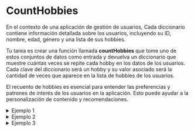 # CountHobbies
En el contexto de una aplicación de gestión de usuarios, Cada diccionario contiene información detallada sobre los usuarios, incluyendo su ID, nombre, edad, género y una lista de sus hobbies.

Tu tarea es crear una función llamada **countHobbies** que tome uno de estos conjuntos de datos como entrada y devuelva un diccionario que muestre cuántas veces se repite cada hobby en los datos de los usuarios. Cada clave del diccionario será un hobby y su valor asociado será la cantidad de veces que aparece en la lista de hobbies de los usuarios.

El recuento de hobbies es esencial para entender las preferencias y patrones de interés de los usuarios en la aplicación. Esto puede ayudar a la personalización de contenido y recomendaciones.

<details>
    <summary>Ejemplo 1</summary>

### Entrada
```python
[
    {
        'id': 100,
        'name': 'brayan',
        'age': 23,
        'gender': 'male',
        'hobbies': [
            'lavar cocina', 
            'hacer la cama',
            'comer'
        ]
    },
    {
        'id': 101,
        'name': 'sara',
        'age': 25,
        'gender': 'female',
        'hobbies': [
            'lavar cocina', 
            'hacer la cama',
            'comer',
            'cantar',
            'dormir'
        ]
    },
    {
        'id': 102,
        'name': 'stiven',
        'age': 18,
        'gender': 'male',
        'hobbies': [
            'cocinar',
            'lavar cocina', 
            'hacer la cama',
            'comer',
            'cantar',
            'dormir'
        ]
    },
    {
        'id': 103,
        'name': 'valentina',
        'age': 30,
        'gender': 'female', 
        'hobbies': [
            'cocinar',
            'lavar cocina', 
            'hacer la cama',
            'comer',
            'cantar',
            'dormir', 
            'caminar'
        ]
    }
]
```

### Salida 
```python
{
    'lavar cocina': 4, 
    'hacer la cama': 4, 
    'comer': 4, 
    'cantar': 3, 
    'dormir': 3, 
    'cocinar': 2, 
    'caminar': 1
}
```

</details>

<details>
    <summary>Ejemplo 2</summary>

### Entrada
```python
[
    {
        'id': 110,
        'name': 'julio',
        'age': 30,
        'gender': 'male', 
        'hobbies': [
            'correr',
            'jugar futbol', 
            'lol'
        ]
    },
    {
        'id': 111,
        'name': 'paola',
        'age': 40,
        'gender': 'female',
        'hobbies': [
            'correr',
            'jugar futbol', 
            'lol',
            'dormir',
            'comer',
            'cantar'
        ]
    },
    {
        'id': 112,
        'name': 'mauricio',
        'age': 35,
        'gender': 'male',
        'hobbies': [
            'correr',
            'jugar futbol', 
            'lol',
            'dormir',
            'comer',
            'cantar',
            'escalar',
            'descolgar'
        ]
    },
    {
        'id': 123,
        'name': 'estefania',
        'age': 30,
        'gender': 'female',
        'hobbies': [
            'correr',
            'jugar futbol', 
            'lol',
            'dormir',
            'comer',
            'cantar',
            'escalar',
            'descolgar', 
            'bailar', 
            'tomar malas decisiones'
        ]
    }
]
```

### Salida 
```python
{
    'correr': 4, 
    'jugar futbol': 4, 
    'lol': 4, 
    'dormir': 3, 
    'comer': 3, 
    'cantar': 3, 
    'escalar': 2, 
    'descolgar': 2, 
    'bailar': 1, 
    'tomar malas decisiones': 1
}
```

</details>

<details>
    <summary>Ejemplo 3</summary>

### Entrada
```python
[
    {
        'id': 210,
        'name': 'pablo',
        'age': 35,
        'gender': 'male',
        'hobbies': [
            'viajar',
            'conocer pueblitos', 
            'aprender',
        ]
    },
    {
        'id': 211,
        'name': 'paula',
        'age': 20,
        'gender': 'female',
        'hobbies': [
            'viajar',
            'conocer pueblitos', 
            'aprender',
            'codear', 
            'que el codigo no compile'
        ]
    },
    {
        'id': 212,
        'name': 'carlos',
        'age': 25,
        'gender': 'male',
        'hobbies': [
            'viajar',
            'conocer pueblitos', 
            'aprender',
            'codear', 
            'que el codigo no compile', 
            'llorar por un bug'
        ]
    },
    {
        'id': 223,
        'name': 'dahiana',
        'age': 21,
        'gender': 'female', 
        'hobbies': [
            'viajar',
            'conocer pueblitos', 
            'aprender',
            'codear', 
            'que el codigo no compile', 
            'llorar por un bug', 
            'estar feliz porque arregle el codigo'
        ]
        
    }
]
```

### Salida 
```python
{
    'viajar': 4, 
    'conocer pueblitos': 4, 
    'aprender': 4, 
    'codear': 3, 
    'que el codigo no compile': 3, 
    'llorar por un bug': 2,
    'estar feliz porque arregle el codigo': 1
}
```

</details>